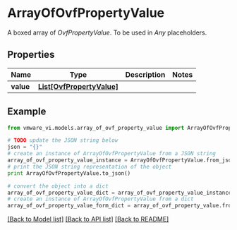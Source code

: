 # ArrayOfOvfPropertyValue

A boxed array of *OvfPropertyValue*. To be used in *Any* placeholders. 

## Properties
Name | Type | Description | Notes
------------ | ------------- | ------------- | -------------
**value** | [**List[OvfPropertyValue]**](OvfPropertyValue.md) |  | 

## Example

```python
from vmware_vi.models.array_of_ovf_property_value import ArrayOfOvfPropertyValue

# TODO update the JSON string below
json = "{}"
# create an instance of ArrayOfOvfPropertyValue from a JSON string
array_of_ovf_property_value_instance = ArrayOfOvfPropertyValue.from_json(json)
# print the JSON string representation of the object
print ArrayOfOvfPropertyValue.to_json()

# convert the object into a dict
array_of_ovf_property_value_dict = array_of_ovf_property_value_instance.to_dict()
# create an instance of ArrayOfOvfPropertyValue from a dict
array_of_ovf_property_value_form_dict = array_of_ovf_property_value.from_dict(array_of_ovf_property_value_dict)
```
[[Back to Model list]](../README.md#documentation-for-models) [[Back to API list]](../README.md#documentation-for-api-endpoints) [[Back to README]](../README.md)


